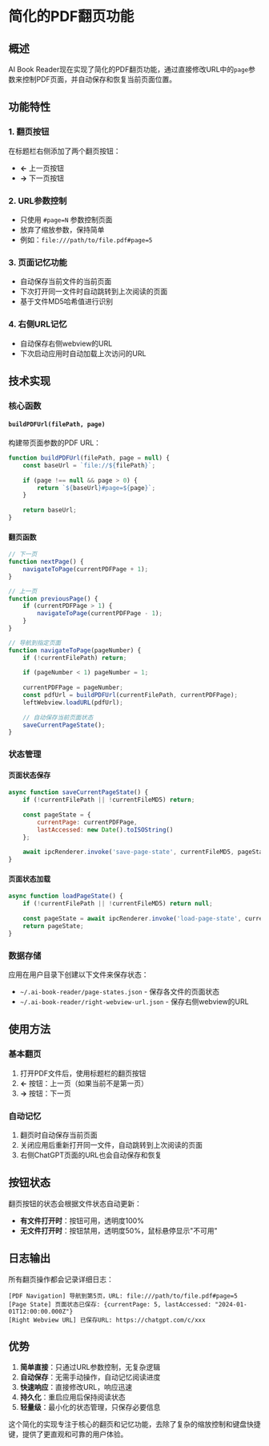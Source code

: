 # 简化的PDF翻页功能

## 概述

AI Book Reader现在实现了简化的PDF翻页功能，通过直接修改URL中的`page`参数来控制PDF页面，并自动保存和恢复当前页面位置。

## 功能特性

### 1. 翻页按钮
在标题栏右侧添加了两个翻页按钮：
- **←** 上一页按钮
- **→** 下一页按钮

### 2. URL参数控制
- 只使用 `#page=N` 参数控制页面
- 放弃了缩放参数，保持简单
- 例如：`file:///path/to/file.pdf#page=5`

### 3. 页面记忆功能
- 自动保存当前文件的当前页面
- 下次打开同一文件时自动跳转到上次阅读的页面
- 基于文件MD5哈希值进行识别

### 4. 右侧URL记忆
- 自动保存右侧webview的URL
- 下次启动应用时自动加载上次访问的URL

## 技术实现

### 核心函数

#### `buildPDFUrl(filePath, page)`
构建带页面参数的PDF URL：
```javascript
function buildPDFUrl(filePath, page = null) {
    const baseUrl = `file://${filePath}`;
    
    if (page !== null && page > 0) {
        return `${baseUrl}#page=${page}`;
    }
    
    return baseUrl;
}
```

#### 翻页函数
```javascript
// 下一页
function nextPage() {
    navigateToPage(currentPDFPage + 1);
}

// 上一页
function previousPage() {
    if (currentPDFPage > 1) {
        navigateToPage(currentPDFPage - 1);
    }
}

// 导航到指定页面
function navigateToPage(pageNumber) {
    if (!currentFilePath) return;
    
    if (pageNumber < 1) pageNumber = 1;
    
    currentPDFPage = pageNumber;
    const pdfUrl = buildPDFUrl(currentFilePath, currentPDFPage);
    leftWebview.loadURL(pdfUrl);
    
    // 自动保存当前页面状态
    saveCurrentPageState();
}
```

### 状态管理

#### 页面状态保存
```javascript
async function saveCurrentPageState() {
    if (!currentFilePath || !currentFileMD5) return;
    
    const pageState = {
        currentPage: currentPDFPage,
        lastAccessed: new Date().toISOString()
    };
    
    await ipcRenderer.invoke('save-page-state', currentFileMD5, pageState);
}
```

#### 页面状态加载
```javascript
async function loadPageState() {
    if (!currentFilePath || !currentFileMD5) return null;
    
    const pageState = await ipcRenderer.invoke('load-page-state', currentFileMD5);
    return pageState;
}
```

### 数据存储

应用在用户目录下创建以下文件来保存状态：
- `~/.ai-book-reader/page-states.json` - 保存各文件的页面状态
- `~/.ai-book-reader/right-webview-url.json` - 保存右侧webview的URL

## 使用方法

### 基本翻页
1. 打开PDF文件后，使用标题栏的翻页按钮
2. **←** 按钮：上一页（如果当前不是第一页）
3. **→** 按钮：下一页

### 自动记忆
1. 翻页时自动保存当前页面
2. 关闭应用后重新打开同一文件，自动跳转到上次阅读的页面
3. 右侧ChatGPT页面的URL也会自动保存和恢复

## 按钮状态

翻页按钮的状态会根据文件状态自动更新：
- **有文件打开时**：按钮可用，透明度100%
- **无文件打开时**：按钮禁用，透明度50%，鼠标悬停显示"不可用"

## 日志输出

所有翻页操作都会记录详细日志：
```
[PDF Navigation] 导航到第5页，URL: file:///path/to/file.pdf#page=5
[Page State] 页面状态已保存: {currentPage: 5, lastAccessed: "2024-01-01T12:00:00.000Z"}
[Right Webview URL] 已保存URL: https://chatgpt.com/c/xxx
```

## 优势

1. **简单直接**：只通过URL参数控制，无复杂逻辑
2. **自动保存**：无需手动操作，自动记忆阅读进度
3. **快速响应**：直接修改URL，响应迅速
4. **持久化**：重启应用后保持阅读状态
5. **轻量级**：最小化的状态管理，只保存必要信息

这个简化的实现专注于核心的翻页和记忆功能，去除了复杂的缩放控制和键盘快捷键，提供了更直观和可靠的用户体验。 